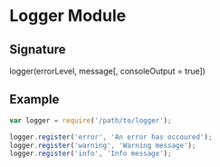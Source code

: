 # Logger Module

## Signature

logger(errorLevel, message[, consoleOutput = true])

## Example

```javascript
var logger = require('/path/to/logger');

logger.register('error', 'An error has occoured');
logger.register('warning', 'Warning message');
logger.register('info', 'Info message');
```
